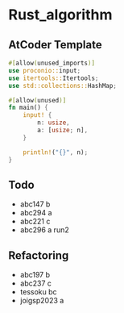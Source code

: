 # Rust_algorithm

## AtCoder Template

```rust
#[allow(unused_imports)]
use proconio::input;
use itertools::Itertools;
use std::collections::HashMap;

#[allow(unused)]
fn main() {
    input! {
        n: usize,
        a: [usize; n],
    }

    println!("{}", n);
}
```

## Todo

- abc147 b
- abc294 a
- abc221 c
- abc296 a run2

## Refactoring

- abc197 b
- abc237 c
- tessoku bc
- joigsp2023 a
